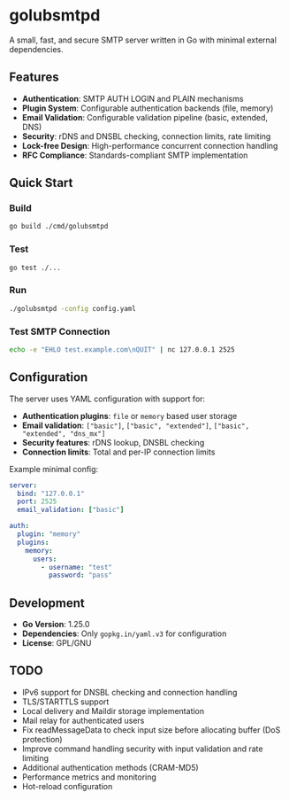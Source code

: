 # golubsmtpd

A small, fast, and secure SMTP server written in Go with minimal external dependencies.

## Features

- **Authentication**: SMTP AUTH LOGIN and PLAIN mechanisms
- **Plugin System**: Configurable authentication backends (file, memory)
- **Email Validation**: Configurable validation pipeline (basic, extended, DNS)
- **Security**: rDNS and DNSBL checking, connection limits, rate limiting
- **Lock-free Design**: High-performance concurrent connection handling
- **RFC Compliance**: Standards-compliant SMTP implementation

## Quick Start

### Build
```bash
go build ./cmd/golubsmtpd
```

### Test
```bash
go test ./...
```

### Run
```bash
./golubsmtpd -config config.yaml
```

### Test SMTP Connection
```bash
echo -e "EHLO test.example.com\nQUIT" | nc 127.0.0.1 2525
```

## Configuration

The server uses YAML configuration with support for:

- **Authentication plugins**: `file` or `memory` based user storage
- **Email validation**: `["basic"]`, `["basic", "extended"]`, `["basic", "extended", "dns_mx"]`
- **Security features**: rDNS lookup, DNSBL checking
- **Connection limits**: Total and per-IP connection limits

Example minimal config:
```yaml
server:
  bind: "127.0.0.1"
  port: 2525
  email_validation: ["basic"]

auth:
  plugin: "memory"
  plugins:
    memory:
      users:
        - username: "test"
          password: "pass"
```

## Development

- **Go Version**: 1.25.0
- **Dependencies**: Only `gopkg.in/yaml.v3` for configuration
- **License**: GPL/GNU

## TODO

- IPv6 support for DNSBL checking and connection handling
- TLS/STARTTLS support
- Local delivery and Maildir storage implementation
- Mail relay for authenticated users
- Fix readMessageData to check input size before allocating buffer (DoS protection)
- Improve command handling security with input validation and rate limiting
- Additional authentication methods (CRAM-MD5)
- Performance metrics and monitoring
- Hot-reload configuration